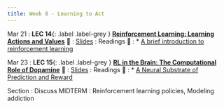 ```yaml
---
title: Week 8 - Learning to Act
---
```


Mar 21
: **LEC 14**{: .label .label-grey } **[Reinforcement Learning: Learning Actions and Values](https://harvard.hosted.panopto.com/Panopto/Pages/Viewer.aspx?id=c29298d0-10b0-4417-8f40-ae2b016124d1)** 🎥
    : [Slides](https://canvas.harvard.edu/files/14591491/download?download_frd=1)
: Readings 📖
: * [A brief introduction to reinforcement learning](https://www.freecodecamp.org/news/a-brief-introduction-to-reinforcement-learning-7799af5840db/)

Mar 23
:  **LEC 15**{: .label .label-grey } **[RL in the Brain: The Computational Role of Dopamine](https://harvard.hosted.panopto.com/Panopto/Pages/Viewer.aspx?id=18c25a9d-4f17-4c71-aa16-ae2b016124ea)** 🎥
    : [Slides](https://canvas.harvard.edu/files/14604868/download?download_frd=1)
: Readings 📖
: * [A Neural Substrate of Prediction and Reward](https://canvas.harvard.edu/files/14576349/download?download_frd=1)

Section
: Discuss MIDTERM
: Reinforcement learning policies, Modeling addiction

